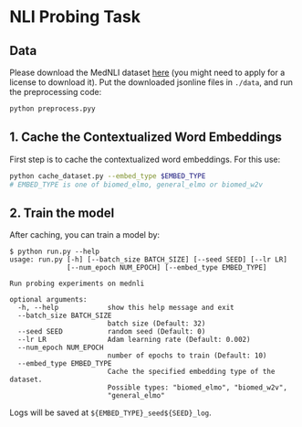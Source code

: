 # NLI Probing Task

## Data
Please download the MedNLI dataset [here](https://physionet.org/physiotools/mimic-code/mednli/) (you might need to apply for a license to download it). Put the downloaded jsonline files in ```./data```, and run the preprocessing code:

```bash
python preprocess.pyy
```

## 1. Cache the Contextualized Word Embeddings
First step is to cache the contextualized word embeddings. For this use:

```bash
python cache_dataset.py --embed_type $EMBED_TYPE
# EMBED_TYPE is one of biomed_elmo, general_elmo or biomed_w2v
```

## 2. Train the model
After caching, you can train a model by:

```
$ python run.py --help
usage: run.py [-h] [--batch_size BATCH_SIZE] [--seed SEED] [--lr LR]
              [--num_epoch NUM_EPOCH] [--embed_type EMBED_TYPE]

Run probing experiments on mednli

optional arguments:
  -h, --help            show this help message and exit
  --batch_size BATCH_SIZE
                        batch size (Default: 32)
  --seed SEED           random seed (Default: 0)
  --lr LR               Adam learning rate (Default: 0.002)
  --num_epoch NUM_EPOCH
                        number of epochs to train (Default: 10)
  --embed_type EMBED_TYPE
                        Cache the specified embedding type of the dataset.
                        Possible types: "biomed_elmo", "biomed_w2v",
                        "general_elmo"

```

Logs will be saved at ```${EMBED_TYPE}_seed${SEED}_log```.
